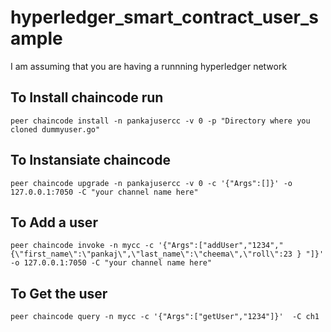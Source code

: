 # hyperledger_smart_contract_user_sample

I am assuming that you are having a runnning hyperledger network

## To Install chaincode run ##
`peer chaincode install -n pankajusercc -v 0 -p "Directory where you cloned dummyuser.go"`

## To Instansiate chaincode ##
`peer chaincode upgrade -n pankajusercc -v 0 -c '{"Args":[]}' -o 127.0.0.1:7050 -C "your channel name here"`


## To Add a user ##

`peer chaincode invoke -n mycc -c '{"Args":["addUser","1234","{\"first_name\":\"pankaj\",\"last_name\":\"cheema\",\"roll\":23 } "]}' -o 127.0.0.1:7050 -C "your channel name here"`

## To Get the user ##

`peer chaincode query -n mycc -c '{"Args":["getUser","1234"]}'  -C ch1`